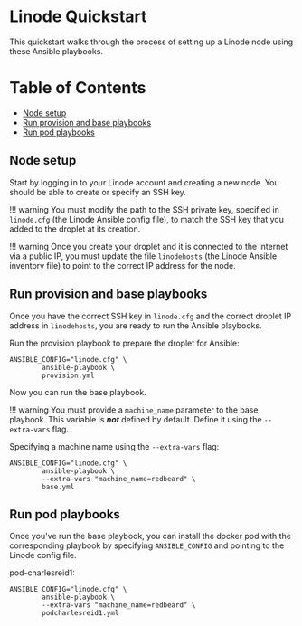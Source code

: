 # Linode Quickstart

This quickstart walks through the process
of setting up a Linode node
using these Ansible playbooks.


Table of Contents
=================

* [Node setup](#node-setup)
* [Run provision and base playbooks](#run-provision-and-base-playbooks)
* [Run pod playbooks](#run-pod-playbooks)


## Node setup

Start by logging in to your Linode account
and creating a new node. You should be able to 
create or specify an SSH key. 

!!! warning
    You must modify the path to the SSH private
    key, specified in `linode.cfg` (the Linode
    Ansible config file), to match the SSH key that
    you added to the droplet at its creation.

!!! warning
    Once you create your droplet and it is connected
    to the internet via a public IP, you must update
    the file `linodehosts` (the Linode Ansible
    inventory file) to point to the correct IP address
    for the node.


## Run provision and base playbooks

Once you have the correct SSH key in `linode.cfg`
and the correct droplet IP address in `linodehosts`,
you are ready to run the Ansible playbooks.

Run the provision playbook to prepare the droplet for Ansible:

```plain
ANSIBLE_CONFIG="linode.cfg" \
        ansible-playbook \
        provision.yml
```

Now you can run the base playbook.

!!! warning
    You must provide a `machine_name` parameter to
    the base playbook. This variable is **_not_**
    defined by default. Define it using the 
    `--extra-vars` flag.

Specifying a machine name using the `--extra-vars` flag:

```plain
ANSIBLE_CONFIG="linode.cfg" \
        ansible-playbook \
        --extra-vars "machine_name=redbeard" \
        base.yml
```

## Run pod playbooks

Once you've run the base playbook, you can install the
docker pod with the corresponding playbook by specifying
`ANSIBLE_CONFIG` and pointing to the Linode config file.

pod-charlesreid1:

```plain
ANSIBLE_CONFIG="linode.cfg" \
        ansible-playbook \
        --extra-vars "machine_name=redbeard" \
        podcharlesreid1.yml
```

